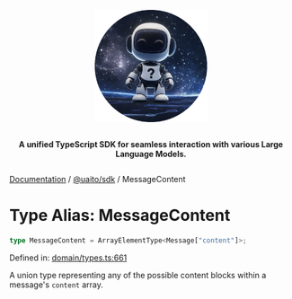 <div style="display:flex; flex-direction:column; align-items:center;">
<p align="center">
  <img src="../UAITO.png" alt="UAITO Logo" width="200"/>
</p>

<p align="center">
  <strong>A unified TypeScript SDK for seamless interaction with various Large Language Models.</strong>
</p>
</div>

[Documentation](README.md) / [@uaito/sdk](@uaito.sdk.md) / MessageContent

# Type Alias: MessageContent

```ts
type MessageContent = ArrayElementType<Message["content"]>;
```

Defined in: [domain/types.ts:661](https://github.com/elribonazo/uaito/blob/d51cf9e106f03d15b7ca974bc5f777fd382a886d/packages/sdk/src/domain/types.ts#L661)

A union type representing any of the possible content blocks within a message's `content` array.

